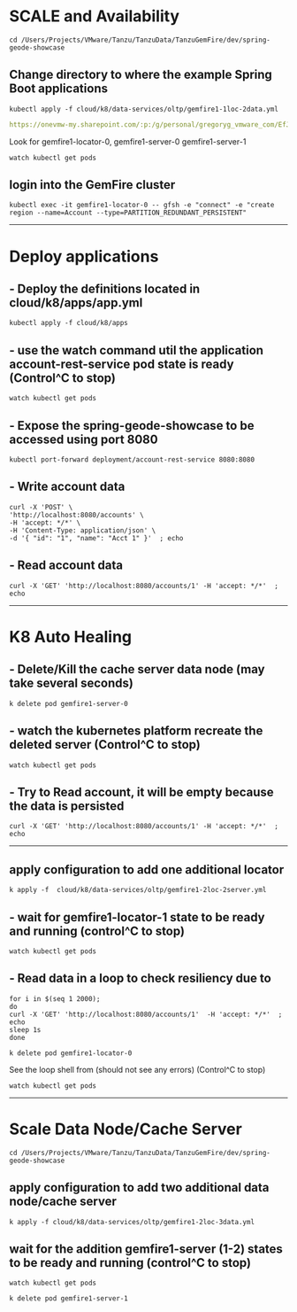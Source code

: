 
# SCALE and Availability

```shell
cd /Users/Projects/VMware/Tanzu/TanzuData/TanzuGemFire/dev/spring-geode-showcase
```

## Change directory to where the example Spring Boot applications

```shell
kubectl apply -f cloud/k8/data-services/oltp/gemfire1-1loc-2data.yml
```

```yaml
https://onevmw-my.sharepoint.com/:p:/g/personal/gregoryg_vmware_com/EfJPkI-QBnNLlcV2SUqqqlgBceATgqUzvzTV-Yb2NeoQ2Q?e=hoZ8a2
```


Look for gemfire1-locator-0, gemfire1-server-0 gemfire1-server-1
```shell
watch kubectl get pods
```

## login into the GemFire cluster

```shell
kubectl exec -it gemfire1-locator-0 -- gfsh -e "connect" -e "create region --name=Account --type=PARTITION_REDUNDANT_PERSISTENT"
```


--------------------------
# Deploy applications

##  - Deploy the definitions located in cloud/k8/apps/app.yml

```shell
kubectl apply -f cloud/k8/apps
```

##  - use the watch command util the application account-rest-service pod state is ready   (Control^C to stop)

```shell
watch kubectl get pods
```

##  - Expose the spring-geode-showcase to be accessed using port 8080

```shell
kubectl port-forward deployment/account-rest-service 8080:8080
```

##  - Write account data

```shell
curl -X 'POST' \
'http://localhost:8080/accounts' \
-H 'accept: */*' \
-H 'Content-Type: application/json' \
-d '{ "id": "1", "name": "Acct 1" }'  ; echo
```

##  - Read account data

```shell
curl -X 'GET' 'http://localhost:8080/accounts/1' -H 'accept: */*'  ; echo
```


--------------------------
# K8 Auto Healing

##  - Delete/Kill the cache server data node (may take several seconds)

```shell
k delete pod gemfire1-server-0
```

##  - watch the kubernetes platform recreate the deleted server (Control^C to stop)

```shell
watch kubectl get pods
```


##  - Try to Read account, it will be empty because the data is persisted 

```shell
curl -X 'GET' 'http://localhost:8080/accounts/1' -H 'accept: */*'  ; echo
```
--------------

## apply configuration to add one additional locator

```shell
k apply -f  cloud/k8/data-services/oltp/gemfire1-2loc-2server.yml
```

##  - wait for gemfire1-locator-1 state to be ready and running (control^C to stop)

```shell
watch kubectl get pods
```

##  - Read data in a loop to check resiliency due to 

```shell
for i in $(seq 1 2000);
do
curl -X 'GET' 'http://localhost:8080/accounts/1'  -H 'accept: */*'  ; echo
sleep 1s
done
```

```shell
k delete pod gemfire1-locator-0
```
See the loop shell from  (should not see any errors)  (Control^C to stop)

```shell
watch kubectl get pods
```



-------------------------------------------
# Scale Data Node/Cache Server

```shell
cd /Users/Projects/VMware/Tanzu/TanzuData/TanzuGemFire/dev/spring-geode-showcase
```

##  apply configuration to add two additional data node/cache server

```shell
k apply -f cloud/k8/data-services/oltp/gemfire1-2loc-3data.yml
```
##  wait for the addition gemfire1-server (1-2) states to be ready and running (control^C to stop)

```shell
watch kubectl get pods
```


```shell
k delete pod gemfire1-server-1
```
